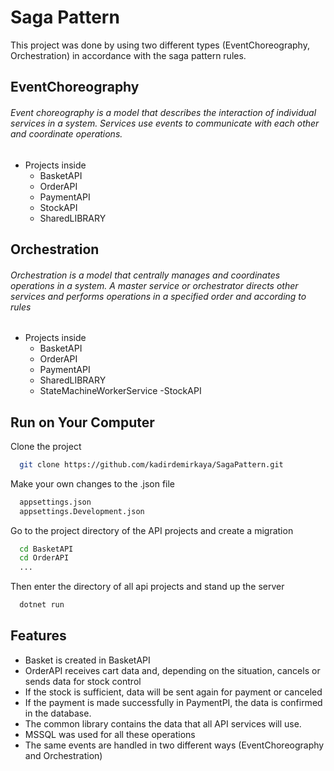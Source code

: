 # Saga Pattern

This project was done by using two different types (EventChoreography, Orchestration) in accordance with the saga pattern rules.

## EventChoreography

###### Event choreography is a model that describes the interaction of individual services in a system. Services use events to communicate with each other and coordinate operations.

- Projects inside
    - BasketAPI
    - OrderAPI
    - PaymentAPI
    - StockAPI
    - SharedLIBRARY

## Orchestration

###### Orchestration is a model that centrally manages and coordinates operations in a system. A master service or orchestrator directs other services and performs operations in a specified order and according to rules

- Projects inside
    - BasketAPI
    - OrderAPI
    - PaymentAPI
    - SharedLIBRARY
    - StateMachineWorkerService
    -StockAPI

## Run on Your Computer

Clone the project

```bash
  git clone https://github.com/kadirdemirkaya/SagaPattern.git
```

Make your own changes to the .json file

```bash
  appsettings.json
  appsettings.Development.json
```

Go to the project directory of the API projects and create a migration

```bash
  cd BasketAPI
  cd OrderAPI
  ...
```

Then enter the directory of all api projects and stand up the server

```bash
  dotnet run
```

## Features

- Basket is created in BasketAPI
- OrderAPI receives cart data and, depending on the situation, cancels or sends data for stock control
- If the stock is sufficient, data will be sent again for payment or canceled
- If the payment is made successfully in PaymentPI, the data is confirmed in the database.
- The common library contains the data that all API services will use.
- MSSQL was used for all these operations
- The same events are handled in two different ways (EventChoreography and Orchestration)
